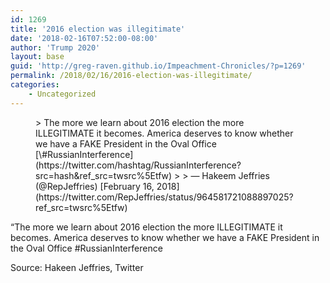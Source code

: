 ```yaml
---
id: 1269
title: '2016 election was illegitimate'
date: '2018-02-16T07:52:00-08:00'
author: 'Trump 2020'
layout: base
guid: 'http://greg-raven.github.io/Impeachment-Chronicles/?p=1269'
permalink: /2018/02/16/2016-election-was-illegitimate/
categories:
    - Uncategorized
---
```


<figure class="wp-block-embed is-type-rich is-provider-twitter wp-block-embed-twitter"><div class="wp-block-embed__wrapper">> The more we learn about 2016 election the more ILLEGITIMATE it becomes. America deserves to know whether we have a FAKE President in the Oval Office [\#RussianInterference](https://twitter.com/hashtag/RussianInterference?src=hash&ref_src=twsrc%5Etfw) <https://t.co/x3BHO5CPIm>
> 
> — Hakeem Jeffries (@RepJeffries) [February 16, 2018](https://twitter.com/RepJeffries/status/964581721088897025?ref_src=twsrc%5Etfw)

<script async="" charset="utf-8" src="https://platform.twitter.com/widgets.js"></script></div></figure>“The more we learn about 2016 election the more ILLEGITIMATE it becomes. America deserves to know whether we have a FAKE President in the Oval Office #RussianInterference

Source: Hakeen Jeffries, Twitter